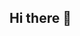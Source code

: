 ## Hi there 👋

<!--
**jdtkd/jdtkd** is a ✨ Software Developer✨ repository because its `README.md` (this file) appears on your GitHub profile.

Here are some ideas to get you started:

- 🔭 I’m currently working on javascript
- 🌱 I’m currently learning python
- 
-->
